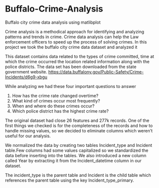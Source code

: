 # Buffalo-Crime-Analysis
Buffalo city crime data analysis using matlibplot 

Crime analysis is a methodical approach for identifying and analyzing patterns and trends in crime. Crime data analysis can help the Law enforcement officers to speed up
the process of solving crimes. In this project we took the buffalo city crime data dataset and analyzed it

This dataset contains data related to the types of crime committed, time at which the crime occurred the location related information along with the police districts.
The data set has been downloaded from the state government website.
https://data.buffalony.gov/Public-Safety/Crime-Incidents/d6g9-xbgu

While analyzing we had these four important questions to answer
1. How has the crime rate changed overtime?
2. What kind of crimes occur most frequently?
3. When and where do these crimes occur?
4. Which police district has the highest crime rate?

The original dataset had close 26 features and 277k records. One of the first things we checked is for the completeness of the records and how to handle missing values, so we
decided to eliminate columns which weren’t useful for our analysis.

We normalized the data by creating two tables Incident_type and Incident table.Few columns had some values capitalized so we standardized the data before inserting
into the tables.
We also introduced a new column called Year by extracting it from the Incident_datetime column in our dataset.

The incident_type is the parent table and Incident is the child table which references the parent table using the key Incident_type_primary.
